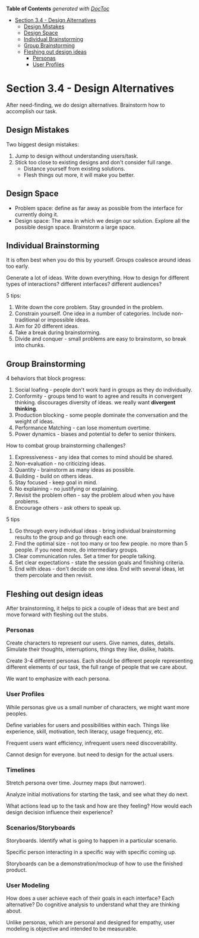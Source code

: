 <!-- START doctoc generated TOC please keep comment here to allow auto update -->
<!-- DON'T EDIT THIS SECTION, INSTEAD RE-RUN doctoc TO UPDATE -->
**Table of Contents**  *generated with [DocToc](https://github.com/thlorenz/doctoc)*

- [Section 3.4 - Design Alternatives](#section-34---design-alternatives)
    - [Design Mistakes](#design-mistakes)
    - [Design Space](#design-space)
    - [Individual Brainstorming](#individual-brainstorming)
    - [Group Brainstorming](#group-brainstorming)
    - [Fleshing out design ideas](#fleshing-out-design-ideas)
        - [Personas](#personas)
        - [User Profiles](#user-profiles)

<!-- END doctoc generated TOC please keep comment here to allow auto update -->

# Section 3.4 - Design Alternatives

After need-finding, we do design alternatives. Brainstorm how to accomplish our task.

## Design Mistakes

Two biggest design mistakes:

1. Jump to design without understanding users/task.
2. Stick too close to existing designs and don't consider full range.
    - Distance yourself from existing solutions.
    - Flesh things out more, it will make you better.

## Design Space

- Problem space: define as far away as possible from the interface for currently doing it.
- Design space: The area in which we design our solution. Explore all the possible design space.
  Brainstorm a large space.

## Individual Brainstorming

It is often best when you do this by yourself. Groups coalesce around ideas too early.

Generate a lot of ideas. Write down everything.
How to design for different types of interactions? different interfaces? different audiences?

5 tips:

1. Write down the core problem. Stay grounded in the problem.
2. Constrain yourself. One idea in a number of categories. Include non-traditional or impossible
   ideas.
3. Aim for 20 different ideas.
4. Take a break during brainstorming.
5. Divide and conquer - small problems are easy to brainstorm, so break into chunks.

## Group Brainstorming

4 behaviors that block progress:

1. Social loafing - people don't work hard in groups as they do individually.
2. Conformity - groups tend to want to agree and results in convergent thinking. discourages
   diversity of ideas. we really want **divergent thinking**.
3. Production blocking - some people dominate the conversation and the weight of ideas.
4. Performance Matching - can lose momentum overtime.
5. Power dynamics - biases and potential to defer to senior thinkers.

How to combat group brainstorming challenges?

1. Expressiveness - any idea that comes to mind should be shared.
2. Non-evaluation - no criticizing ideas.
3. Quantity - brainstorm as many ideas as possible.
4. Building - build on others ideas.
5. Stay focused - keep goal in mind.
6. No explaining - no justifying or explaining.
7. Revisit the problem often - say the problem aloud when you have problems.
8. Encourage others - ask others to speak up.

5 tips

1. Go through every individual ideas - bring individual brainstorming results to the group and go
   through each one.
2. Find the optimal size - not too many or too few people. no more than 5 people. if you need more,
   do intermediary groups.
3. Clear communication rules. Set a timer for people talking.
4. Set clear expectations - state the session goals and finishing criteria.
5. End with ideas - don't decide on one idea. End with several ideas, let them percolate and then
   revisit.

## Fleshing out design ideas

After brainstorming, it helps to pick a couple of ideas that are best and move forward with fleshing
out the stubs.

### Personas

Create characters to represent our users. Give names, dates, details. Simulate their thoughts,
interruptions, things they like, dislike, habits.

Create 3-4 different personas. Each should be different people representing different elements of
our task, the full range of people that we care about.

We want to emphasize with each persona.

### User Profiles

While personas give us a small number of characters, we might want more peoples.

Define variables for users and possibilities within each. Things like experience, skill,
motivation, tech literacy, usage frequency, etc.

Frequent users want efficiency, infrequent users need discoverability.

Cannot design for everyone. but need to design for the actual users.


### Timelines

Stretch persona over time. Journey maps (but narrower).

Analyze initial motivations for starting the task, and see what they do next.

What actions lead up to the task and how are they feeling? How would each design decision influence
their experience?

### Scenarios/Storyboards

Storyboards. Identify what is going to happen in a particular scenario.

Specific person interacting in a specific way with specific coming up.

Storyboards can be a demonstration/mockup of how to use the finished product.

### User Modeling

How does a user achieve each of their goals in each interface? Each alternative? Do cognitive
analysis to understand what they are thinking about.

Unlike personas, which are personal and designed for empathy, user modeling is objective and
intended to be measurable.
